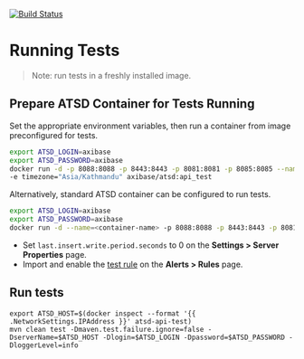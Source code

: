 [![Build Status](https://travis-ci.org/axibase/atsd-api-test.svg?branch=master)](https://travis-ci.org/axibase/atsd-api-test)

# Running Tests

> Note: run tests in a freshly installed image.

## Prepare ATSD Container for Tests Running

Set the appropriate environment variables, then run a container from image preconfigured for tests.

```sh
export ATSD_LOGIN=axibase
export ATSD_PASSWORD=axibase
docker run -d -p 8088:8088 -p 8443:8443 -p 8081:8081 -p 8085:8085 --name="atsd-api-test" -e axiname="$ATSD_LOGIN" -e axipass="$ATSD_PASSWORD" \
-e timezone="Asia/Kathmandu" axibase/atsd:api_test
```

Alternatively, standard ATSD container can be configured to run tests.

```bash
export ATSD_LOGIN=axibase
export ATSD_PASSWORD=axibase
docker run -d --name=<container-name> -p 8088:8088 -p 8443:8443 -p 8081:8081 -p 8085:8085 -p 8082:8082/udp axibase/atsd:latest
```

* Set `last.insert.write.period.seconds` to 0 on the **Settings > Server Properties** page.
* Import and enable the [test rule](https://raw.githubusercontent.com/axibase/dockers/atsd_api_test/rules.xml) on the **Alerts > Rules** page.

## Run tests

```
export ATSD_HOST=$(docker inspect --format '{{ .NetworkSettings.IPAddress }}' atsd-api-test)
mvn clean test -Dmaven.test.failure.ignore=false -DserverName=$ATSD_HOST -Dlogin=$ATSD_LOGIN -Dpassword=$ATSD_PASSWORD -DloggerLevel=info
```

